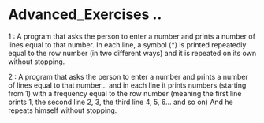 # Advanced_Exercises ..

1 : A program that asks the person to enter a number and prints a number of lines equal to that number. In each line, a symbol (*) is printed repeatedly equal to the row number (in two different ways) and it is repeated on its own without stopping.

2 : A program that asks the person to enter a number and prints a number of lines equal to that number... and in each line it prints numbers (starting from 1) with a frequency equal to the row number (meaning the first line prints 1, the second line 2, 3, the third line 4, 5, 6... and so on) And he repeats himself without stopping.
